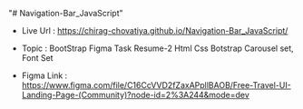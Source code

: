 "# Navigation-Bar_JavaScript" 

- Live Url : https://chirag-chovatiya.github.io/Navigation-Bar_JavaScript/

- Topic : BootStrap Figma Task 
          Resume-2 Html Css
          Botstrap Carousel set, Font Set
         
- Figma Link : https://www.figma.com/file/C16CcVVD2fZaxAPpllBAOB/Free-Travel-UI-Landing-Page-(Community)?node-id=2%3A244&mode=dev 

